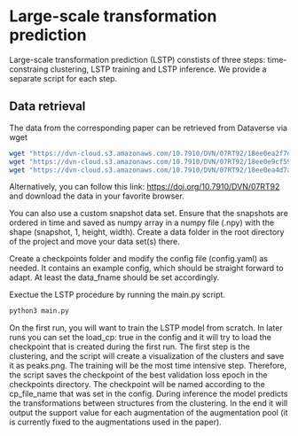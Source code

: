 # Large-scale transformation prediction
Large-scale transformation prediction (LSTP) constists of three steps: time-constraing clustering, LSTP training and LSTP inference. We provide a separate script for each step.

## Data retrieval
The data from the corresponding paper can be retrieved from Dataverse via wget

```bash
wget "https://dvn-cloud.s3.amazonaws.com/10.7910/DVN/07RT92/18ee0ea2f7d-7e024b0676ef?response-content-disposition=attachment%3B%20filename%2A%3DUTF-8%27%27D1_rbc_vertical.npy&response-content-type=application%2Foctet-stream&X-Amz-Algorithm=AWS4-HMAC-SHA256&X-Amz-Date=20240917T112715Z&X-Amz-SignedHeaders=host&X-Amz-Expires=3600&X-Amz-Credential=AKIAIEJ3NV7UYCSRJC7A%2F20240917%2Fus-east-1%2Fs3%2Faws4_request&X-Amz-Signature=a21875b2c9f00ee7cddbfe7a4b225c10cf7626f0861d4174d4c03639798c4fd7" -O D1.npy
wget "https://dvn-cloud.s3.amazonaws.com/10.7910/DVN/07RT92/18ee0e9cf59-6c494593a632?response-content-disposition=attachment%3B%20filename%2A%3DUTF-8%27%27D2_rbc_horizontal.npy&response-content-type=application%2Foctet-stream&X-Amz-Algorithm=AWS4-HMAC-SHA256&X-Amz-Date=20240917T113509Z&X-Amz-SignedHeaders=host&X-Amz-Expires=3600&X-Amz-Credential=AKIAIEJ3NV7UYCSRJC7A%2F20240917%2Fus-east-1%2Fs3%2Faws4_request&X-Amz-Signature=67246e13f3c96edd1d0279452f11febfe9e21163717834941fc4680aca1c8653" -O D2.npy
wget "https://dvn-cloud.s3.amazonaws.com/10.7910/DVN/07RT92/18ee0ea4d7a-4581600b0dfc?response-content-disposition=attachment%3B%20filename%2A%3DUTF-8%27%27D3_vkf.npy&response-content-type=application%2Foctet-stream&X-Amz-Algorithm=AWS4-HMAC-SHA256&X-Amz-Date=20240917T113530Z&X-Amz-SignedHeaders=host&X-Amz-Expires=3600&X-Amz-Credential=AKIAIEJ3NV7UYCSRJC7A%2F20240917%2Fus-east-1%2Fs3%2Faws4_request&X-Amz-Signature=e1c8b97eec46829b2b993397e1e3f055f2399e4956eb3fcb40d1906e37ca3c6d" -O D3.npy
```

Alternatively, you can follow this link: https://doi.org/10.7910/DVN/07RT92 and download the data in your favorite browser.

You can also use a custom snapshot data set. Ensure that the snapshots are ordered in time and saved as numpy array in a numpy file (.npy) with the shape (snapshot, 1, height, width). Create a data folder in the root directory of the project and move your data set(s) there.

Create a checkpoints folder and modify the config file (config.yaml) as needed. It contains an example config, which should be straight forward to adapt. At least the data_fname should be set accordingly.

Exectue the LSTP procedure by running the main.py script.

```bash
python3 main.py
```

On the first run, you will want to train the LSTP model from scratch. In later runs you can set the load_cp: true in the config and it will try to load the checkpoint that is created during the first run.
The first step is the clustering, and the script will create a visualization of the clusters and save it as peaks.png.
The training will be the most time intensive step. Therefore, the script saves the checkpoint of the best validation loss epoch in the checkpoints directory. The checkpoint will be named according to the cp_file_name that was set in the config.
During inference the model predicts the transformations between structures from the clustering. In the end it will output the support value for each augmentation of the augmentation pool (it is currently fixed to the augmentations used in the paper).
